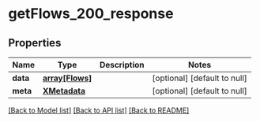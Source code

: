 # getFlows_200_response

## Properties
Name | Type | Description | Notes
------------ | ------------- | ------------- | -------------
**data** | [**array[Flows]**](Flows.md) |  | [optional] [default to null]
**meta** | [**XMetadata**](XMetadata.md) |  | [optional] [default to null]

[[Back to Model list]](../README.md#documentation-for-models) [[Back to API list]](../README.md#documentation-for-api-endpoints) [[Back to README]](../README.md)


